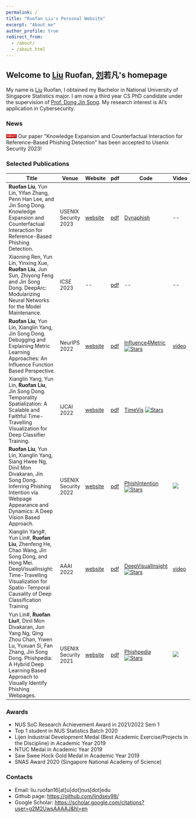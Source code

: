 ```yaml
---
permalink: /
title: "Ruofan Liu's Personal Website"
excerpt: "About me"
author_profile: true
redirect_from: 
  - /about/
  - /about.html
---
```


## Welcome to <u>Liu</u> Ruofan, <u>刘</u>若凡's homepage
My name is <u>Liu</u> Ruofan, I obtained my Bachelor in National University of Singapore Statistics major. 
I am now a third year CS PhD candidate under the supervision of [Prof. Dong Jin Song](https://www.comp.nus.edu.sg/~dongjs/). 
My research interest is AI’s application in Cybersecurity. 

### News 
<img src="icon_new.gif"> Our paper "Knowledge Expansion and Counterfactual Interaction for Reference-Based Phishing Detection" has been accepted to Usenix Security 2023! 

### Selected Publications
| Title | Venue | Website | pdf | Code | Video |
| -- | -- | -- | -- | -- | -- |
| **Ruofan Liu**, Yun Lin, Yifan Zhang, Penn Han Lee, and Jin Song Dong. Knowledge Expansion and Counterfactual Interaction for Reference-Based Phishing Detection. | USENIX Security 2023 | [website]() | [pdf]() | [Dynaphish](https://github.com/lindsey98/Dynaphish) | -- |
| Xiaoning Ren, Yun Lin, Yinxing Xue, **Ruofan Liu**, Jun Sun, Zhiyong Feng and Jin Song Dong. DeepArc: Modularizing Neural Networks for the Model Maintenance. | ICSE 2023 | -- | [pdf](http://linyun.info/publications/icse23.pdf) | -- | -- |
| **Ruofan Liu**, Yun Lin, Xianglin Yang, Jin Song Dong. Debugging and Explaining Metric Learning Approaches: An Influence Function Based Perspective. | NeurIPS 2022 | [website](https://sites.google.com/view/empirical-influence-function/) | [pdf](http://linyun.info/publications/neurips22.pdf) | [Influence4Metric](https://github.com/lindsey98/Influence_function_metric_learning) [![Stars](https://img.shields.io/github/stars/lindsey98/Influence_function_metric_learning.svg)](https://github.com/lindsey98/Influence_function_metric_learning/stargazers) | [video](https://recorder-v3.slideslive.com/?share=71990&s=9d4e64bb-8057-4725-a30c-0f753fa89ee4) |
| Xianglin Yang, Yun Lin, **Ruofan Liu**, Jin Song Dong. Temporality Spatialization: A Scalable and Faithful Time-Travelling Visualization for Deep Classifier Training. | IJCAI 2022 | [website](https://sites.google.com/view/timevis/home) | [pdf](http://linyun.info/publications/ijcai22.pdf) | [TimeVis](https://github.com/xianglinyang/SingleVisualization) [![Stars](https://img.shields.io/github/stars/xianglinyang/SingleVisualization.svg)](https://github.com/xianglinyang/SingleVisualization/stargazers) |
| **Ruofan Liu**, Yun Lin,  Xianglin Yang, Siang Hwee Ng, Dinil Mon Divakaran, Jin Song Dong. Inferring Phishing Intention via Webpage Appearance and Dynamics: A Deep Vision Based Approach. | USENIX Security 2022 | [website](https://sites.google.com/view/phishintention/home) | [pdf](http://linyun.info/publications/usenix22.pdf) | [PhishIntention](https://github.com/lindsey98/PhishIntention) [![Stars](https://img.shields.io/github/stars/lindsey98/PhishIntention.svg)](https://github.com/lindsey98/PhishIntention/stargazers) | [![](https://img.shields.io/youtube/views/yU7FrlSJ818?style=social)](https://youtu.be/yU7FrlSJ818) |
| Xianglin Yang#, Yun Lin#, **Ruofan Liu**, Zhenfeng He, Chao Wang, Jin Song Dong, and Hong Mei. DeepVisualInsight: Time-Travelling Visualization for Spatio-Temporal Causality of Deep Classification Training | AAAI 2022 | [website](https://sites.google.com/view/deepvisualinsight/home) | [pdf](http://linyun.info/publications/deepvisualinsight-aaai22.pdf) | [DeepVisualInsight](https://github.com/xianglinyang/DeepVisualInsight) [![Stars](https://img.shields.io/github/stars/xianglinyang/DeepVisualInsight.svg)](https://github.com/xianglinyang/DeepVisualInsight/stargazers) | [video](https://recorder-v3.slideslive.com/?share=57789&s=e8f4c2ef-76e9-48be-89a0-76b2ca201a27) | 
| Yun Lin#, **Ruofan Liu**#, Dinil Mon Divakaran, Jun Yang Ng, Qing Zhou Chan, Yiwen Lu, Yuxuan Si, Fan Zhang, Jin Song Dong. Phishpedia: A Hybrid Deep Learning Based Approach to Visually Identify Phishing Webpages. | USENIX Security 2021 | [website](https://sites.google.com/view/phishpedia-site/home) | [pdf](http://linyun.info/publications/usenix21.pdf) | [Phishpedia](https://github.com/lindsey98/Phishpedia) [![Stars](https://img.shields.io/github/stars/lindsey98/Phishpedia.svg)](https://github.com/lindsey98/Phishpedia/stargazers) | [![](https://img.shields.io/youtube/views/ZQOH1RW5DmY?style=social)](https://youtu.be/ZQOH1RW5DmY) |

### Awards
- NUS SoC Research Achievement Award in 2021/2022 Sem 1
- Top 1 student in NUS Statistics Batch 2020
- Lijen Industrial Development Medal (Best Academic Exercise/Projects in the Discipline) in Academic Year 2019
- NTUC Medal in Academic Year 2019
- Saw Swee Hock Gold Medal in Academic Year 2019
- SNAS Award 2020 (Singapore National Academy of Science)

### Contacts 
- Email: liu.ruofan16[at]u[dot]nus[dot]edu
- Github page: https://github.com/lindsey98/
- Google Scholar: https://scholar.google.com/citations?user=g2M2UwsAAAAJ&hl=en
